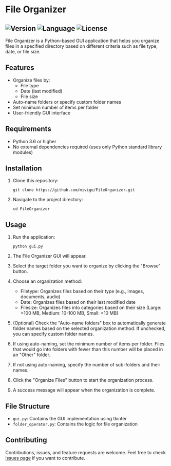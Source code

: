 # File Organizer

![Version](https://img.shields.io/badge/Version-0.1.0-brightgreen)
![Language](https://img.shields.io/badge/Language-python-blue)
![License](https://img.shields.io/badge/License-GPL_2.0-red)
---
File Organizer is a Python-based GUI application that helps you organize files in a specified directory based on different criteria such as file type, date, or file size.

## Features

- Organize files by:
  - File type
  - Date (last modified)
  - File size
- Auto-name folders or specify custom folder names
- Set minimum number of items per folder
- User-friendly GUI interface

## Requirements

- Python 3.6 or higher
- No external dependencies required (uses only Python standard library modules)

## Installation

1. Clone this repository:
   ```
   git clone https://github.com/mivige/FileOrganizer.git
   ```
2. Navigate to the project directory:
   ```
   cd FileOrganizer
   ```

## Usage

1. Run the application:
   ```
   python gui.py
   ```
2. The File Organizer GUI will appear.

3. Select the target folder you want to organize by clicking the "Browse" button.

4. Choose an organization method:
   - Filetype: Organizes files based on their type (e.g., images, documents, audio)
   - Date: Organizes files based on their last modified date
   - Filesize: Organizes files into categories based on their size (Large: >100 MB, Medium: 10-100 MB, Small: <10 MB)

5. (Optional) Check the "Auto-name folders" box to automatically generate folder names based on the selected organization method. If unchecked, you can specify custom folder names.

6. If using auto-naming, set the minimum number of items per folder. Files that would go into folders with fewer than this number will be placed in an "Other" folder.

7. If not using auto-naming, specify the number of sub-folders and their names.

8. Click the "Organize Files" button to start the organization process.

9. A success message will appear when the organization is complete.

## File Structure

- `gui.py`: Contains the GUI implementation using tkinter
- `folder_operator.py`: Contains the logic for file organization

## Contributing

Contributions, issues, and feature requests are welcome. Feel free to check [issues page](https://github.com/mivige/FileOrganizer/issues) if you want to contribute.
